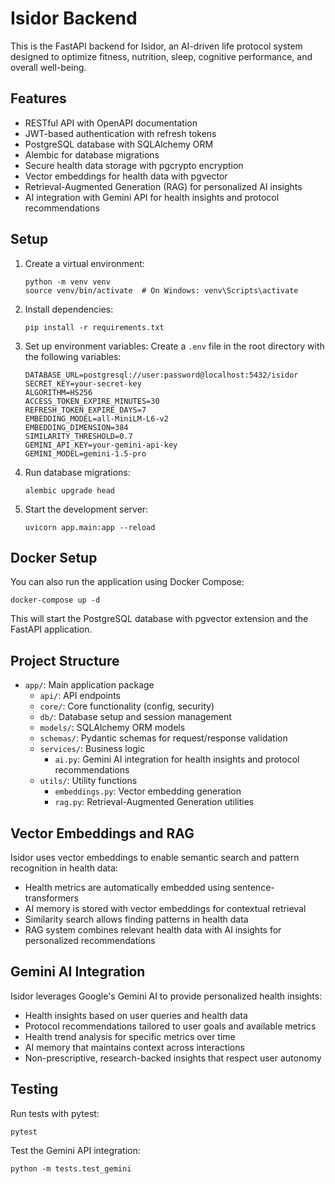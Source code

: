# Isidor Backend

This is the FastAPI backend for Isidor, an AI-driven life protocol system designed to optimize fitness, nutrition, sleep, cognitive performance, and overall well-being.

## Features

- RESTful API with OpenAPI documentation
- JWT-based authentication with refresh tokens
- PostgreSQL database with SQLAlchemy ORM
- Alembic for database migrations
- Secure health data storage with pgcrypto encryption
- Vector embeddings for health data with pgvector
- Retrieval-Augmented Generation (RAG) for personalized AI insights
- AI integration with Gemini API for health insights and protocol recommendations

## Setup

1. Create a virtual environment:
   ```
   python -m venv venv
   source venv/bin/activate  # On Windows: venv\Scripts\activate
   ```

2. Install dependencies:
   ```
   pip install -r requirements.txt
   ```

3. Set up environment variables:
   Create a `.env` file in the root directory with the following variables:
   ```
   DATABASE_URL=postgresql://user:password@localhost:5432/isidor
   SECRET_KEY=your-secret-key
   ALGORITHM=HS256
   ACCESS_TOKEN_EXPIRE_MINUTES=30
   REFRESH_TOKEN_EXPIRE_DAYS=7
   EMBEDDING_MODEL=all-MiniLM-L6-v2
   EMBEDDING_DIMENSION=384
   SIMILARITY_THRESHOLD=0.7
   GEMINI_API_KEY=your-gemini-api-key
   GEMINI_MODEL=gemini-1.5-pro
   ```

4. Run database migrations:
   ```
   alembic upgrade head
   ```

5. Start the development server:
   ```
   uvicorn app.main:app --reload
   ```

## Docker Setup

You can also run the application using Docker Compose:

```
docker-compose up -d
```

This will start the PostgreSQL database with pgvector extension and the FastAPI application.

## Project Structure

- `app/`: Main application package
  - `api/`: API endpoints
  - `core/`: Core functionality (config, security)
  - `db/`: Database setup and session management
  - `models/`: SQLAlchemy ORM models
  - `schemas/`: Pydantic schemas for request/response validation
  - `services/`: Business logic
    - `ai.py`: Gemini AI integration for health insights and protocol recommendations
  - `utils/`: Utility functions
    - `embeddings.py`: Vector embedding generation
    - `rag.py`: Retrieval-Augmented Generation utilities

## Vector Embeddings and RAG

Isidor uses vector embeddings to enable semantic search and pattern recognition in health data:

- Health metrics are automatically embedded using sentence-transformers
- AI memory is stored with vector embeddings for contextual retrieval
- Similarity search allows finding patterns in health data
- RAG system combines relevant health data with AI insights for personalized recommendations

## Gemini AI Integration

Isidor leverages Google's Gemini AI to provide personalized health insights:

- Health insights based on user queries and health data
- Protocol recommendations tailored to user goals and available metrics
- Health trend analysis for specific metrics over time
- AI memory that maintains context across interactions
- Non-prescriptive, research-backed insights that respect user autonomy

## Testing

Run tests with pytest:
```
pytest
```

Test the Gemini API integration:
```
python -m tests.test_gemini
``` 